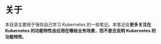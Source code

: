 # 关于

本目录主要用于保存自己学习 Kubernetes 的一些笔记。本笔记会**更多关注在 Kubernetes 的功能特性会应用在哪些业务场景，而不是去说明 Kubernetes 的功能特性**。
